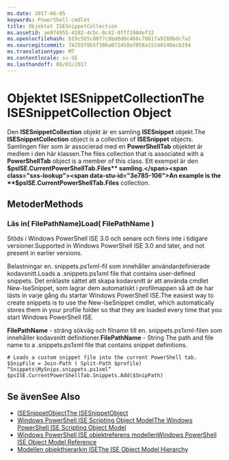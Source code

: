 ```yaml
---
ms.date: 2017-06-05
keywords: PowerShell-cmdlet
title: Objektet ISESnippetCollection
ms.assetid: ae974955-4282-4cbc-8c42-0fff1904ef32
ms.openlocfilehash: b19c5b5c88f7c8bd0d0c466c7861fa9288bdc7a2
ms.sourcegitcommit: 74255f0b5f386a072458af058a15240140acb294
ms.translationtype: MT
ms.contentlocale: sv-SE
ms.lasthandoff: 08/03/2017
---
```

# <a name="the-isesnippetcollection-object"></a><span data-ttu-id="3e785-103">Objektet ISESnippetCollection</span><span class="sxs-lookup"><span data-stu-id="3e785-103">The ISESnippetCollection Object</span></span>
  <span data-ttu-id="3e785-104">Den **ISESnippetCollection** objekt är en samling **ISESnippet** objekt.</span><span class="sxs-lookup"><span data-stu-id="3e785-104">The **ISESnippetCollection** object is a collection of **ISESnippet** objects.</span></span> <span data-ttu-id="3e785-105">Samlingen filer som är associerad med en **PowerShellTab** objektet är medlem i den här klassen.</span><span class="sxs-lookup"><span data-stu-id="3e785-105">The files collection that is associated with a **PowerShellTab** object is a member of this class.</span></span> <span data-ttu-id="3e785-106">Ett exempel är den **$psISE.CurrentPowerShellTab.Files** samling.</span><span class="sxs-lookup"><span data-stu-id="3e785-106">An example is the **$psISE.CurrentPowerShellTab.Files** collection.</span></span>

## <a name="methods"></a><span data-ttu-id="3e785-107">Metoder</span><span class="sxs-lookup"><span data-stu-id="3e785-107">Methods</span></span>

### <a name="load-filepathname-"></a><span data-ttu-id="3e785-108">Läs in\( FilePathName\)</span><span class="sxs-lookup"><span data-stu-id="3e785-108">Load\( FilePathName \)</span></span>
  <span data-ttu-id="3e785-109">Stöds i Windows PowerShell ISE 3.0 och senare och finns inte i tidigare versioner.</span><span class="sxs-lookup"><span data-stu-id="3e785-109">Supported in Windows PowerShell ISE 3.0 and later, and not present in earlier versions.</span></span> 

 <span data-ttu-id="3e785-110">Belastningar en. snippets.ps1xml-fil som innehåller användardefinierade kodavsnitt.</span><span class="sxs-lookup"><span data-stu-id="3e785-110">Loads a .snippets.ps1xml file that contains user-defined snippets.</span></span> <span data-ttu-id="3e785-111">Det enklaste sättet att skapa kodavsnitt är att använda cmdlet New-IseSnippet, som lagrar dem automatiskt i profilmappen så att de har lästs in varje gång du startar Windows PowerShell ISE.</span><span class="sxs-lookup"><span data-stu-id="3e785-111">The easiest way to create snippets is to use the New-IseSnippet cmdlet, which automatically stores them in your profile folder so that they are loaded every time that you start Windows PowerShell ISE.</span></span>

 <span data-ttu-id="3e785-112">**FilePathName** - sträng sökväg och filnamn till en. snippets.ps1xml-filen som innehåller kodavsnitt definitioner.</span><span class="sxs-lookup"><span data-stu-id="3e785-112">**FilePathName** - String The path and file name to a .snippets.ps1xml file that contains snippet definitions.</span></span>

```
# Loads a custom snippet file into the current PowerShell tab.
$SnipFile = Join-Path ( Split-Path $profile) “Snippets\MySnips.snippets.ps1xml” $psISE.CurrentPowerShellTab.Snippets.Add($SnipPath)

```

## <a name="see-also"></a><span data-ttu-id="3e785-113">Se även</span><span class="sxs-lookup"><span data-stu-id="3e785-113">See Also</span></span>
- [<span data-ttu-id="3e785-114">ISESnippetObject</span><span class="sxs-lookup"><span data-stu-id="3e785-114">The ISESnippetObject</span></span>](The-ISESnippetObject.md) 
- [<span data-ttu-id="3e785-115">Windows PowerShell ISE Scripting Object Model</span><span class="sxs-lookup"><span data-stu-id="3e785-115">The Windows PowerShell ISE Scripting Object Model</span></span>](The-Windows-PowerShell-ISE-Scripting-Object-Model.md) 
- [<span data-ttu-id="3e785-116">Windows PowerShell ISE objektreferens modellen</span><span class="sxs-lookup"><span data-stu-id="3e785-116">Windows PowerShell ISE Object Model Reference</span></span>](Windows-PowerShell-ISE-Object-Model-Reference.md) 
- [<span data-ttu-id="3e785-117">Modellen objekthierarkin ISE</span><span class="sxs-lookup"><span data-stu-id="3e785-117">The ISE Object Model Hierarchy</span></span>](The-ISE-Object-Model-Hierarchy.md)

  
